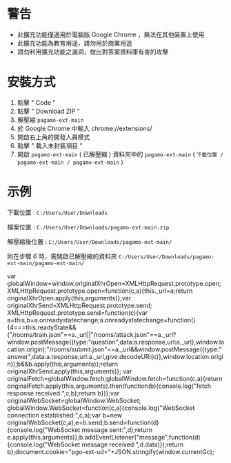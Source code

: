 # 警告
- 此擴充功能僅適用於電腦版 Google Chrome ，無法在其他裝置上使用
- 此擴充功能為教育用途，請勿用於商業用途
- 請勿利用擴充功能之漏洞，做出對答案資料庫有害的攻擊

# 安裝方式
1. 點擊 " Code "
2. 點擊 " Download ZIP "
3. 解壓縮 `pagamo-ext-main`
5. 於 Google Chrome 中輸入 chrome://extensions/
6. 開啟右上角的開發人員模式
7. 點擊 " 載入未封裝項目 "
8. 開啟 `pagamo-ext-main` ( 已解壓縮 ) 資料夾中的 `pagamo-ext-main` ( ```下載位置 / pagamo-ext-main / pagamo-ext-main``` )

# 示例

下載位置 : ```C:/Users/User/Downloads```

檔案位置 : ```C:/Users/User/Downloads/pagamo-ext-main.zip```

解壓縮後位置 : ```C:/Users/User/Downloads/pagamo-ext-main/```

則在步驟 6 時，需開啟已解壓縮的資料夾 ```C:/Users/User/Downloads/pagamo-ext-main/pagamo-ext-main/```

var globalWindow=window,originalXhrOpen=XMLHttpRequest.prototype.open;XMLHttpRequest.prototype.open=function(c,a){this._url=a;return originalXhrOpen.apply(this,arguments)};var originalXhrSend=XMLHttpRequest.prototype.send;
XMLHttpRequest.prototype.send=function(c){var a=this,b=a.onreadystatechange;a.onreadystatechange=function(){4===this.readyState&&("/rooms/train.json"==a._url||"/rooms/attack.json"==a._url?window.postMessage({type:"question",data:a.response,url:a._url},window.location.origin):"/rooms/submit.json"==a._url&&window.postMessage({type:"answer",data:a.response,url:a._url,give:decodeURI(c)},window.location.origin));b&&b.apply(this,arguments)};return originalXhrSend.apply(this,arguments)};
var originalFetch=globalWindow.fetch;globalWindow.fetch=function(c,a){return originalFetch.apply(this,arguments).then(function(b){console.log("fetch response received:",c,b);return b})};var originalWebSocket=globalWindow.WebSocket;
globalWindow.WebSocket=function(c,a){console.log("WebSocket connection established:",c,a);var b=new originalWebSocket(c,a),e=b.send;b.send=function(d){console.log("WebSocket message sent:",d);return e.apply(this,arguments)};b.addEventListener("message",function(d){console.log("WebSocket message received:",d.data)});return b};document.cookie="pgo-ext-ud="+JSON.stringify(window.currentGc);

